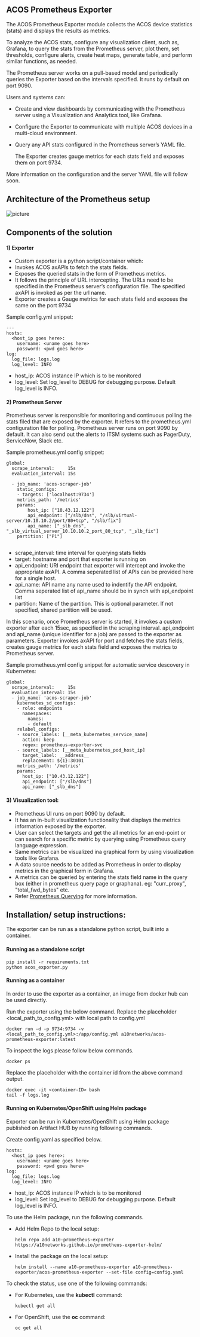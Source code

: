 ## ACOS Prometheus Exporter
The ACOS Prometheus Exporter module collects the ACOS device statistics (stats) and displays the results as metrics.

To analyze the ACOS stats, configure any visualization client, such as, Grafana, to query the stats from the Prometheus server, plot them, set thresholds, configure alerts, create heat maps, generate table, and perform similar functions, as needed.

The Prometheus server works on a pull-based model and periodically queries the Exporter based on the intervals specified.  It runs by default on port 9090.

Users and systems can:
- Create and view dashboards by communicating with the Prometheus server using a Visualization and Analytics tool, like Grafana.
- Configure the Exporter to communicate with multiple ACOS devices in a multi-cloud environment. 
- Query any API stats configured in the Prometheus server’s YAML file. 

  The Exporter creates gauge metrics for each stats field and exposes them on port 9734.

More information on the configuration and the server YAML file will follow soon.

## Architecture of the Prometheus setup

![picture](img/prometheus.png)

## Components of the solution

#### 1) Exporter
- Custom exporter is a python script/container which:
- Invokes ACOS axAPIs to fetch the stats fields.
- Exposes the queried stats in the form of Prometheus metrics.
- It follows the principle of URL intercepting. The URLs need to be specified in the Prometheus server’s configuration file. The specified axAPI is invoked as per the url name.
- Exporter creates a Gauge metrics for each stats field and exposes the same on the port 9734

Sample config.yml snippet:
```
---
hosts:
  <host_ip goes here>:
    username: <uname goes here>
    password: <pwd goes here>
log:
  log_file: logs.log
  log_level: INFO
```
 - host_ip: ACOS instance IP which is to be monitored
 - log_level: Set log_level to DEBUG for debugging purpose. Default log_level is INFO.
 

#### 2) Prometheus Server
Prometheus server is responsible for monitoring and continuous polling the stats filed that are exposed by the exporter.
It refers to the prometheus.yml configuration file for polling.
Prometheus server runs on port 9090 by default.
It can also send out the alerts to ITSM systems such as PagerDuty, ServiceNow, Slack etc.
   
Sample prometheus.yml config snippet: 

```   
global:
  scrape_interval:     15s
  evaluation_interval: 15s
 
  - job_name: 'acos-scraper-job'
    static_configs:
    - targets: ['localhost:9734']
    metrics_path: '/metrics'    
    params:
        host_ip: ["10.43.12.122"]
        api_endpoint: ["/slb/dns", "/slb/virtual-server/10.10.10.2/port/80+tcp", "/slb/fix"]
        api_name: ["_slb_dns", "_slb_virtual_server_10.10.10.2_port_80_tcp", "_slb_fix"]
	partition: ["P1"]
	
```       
   
- scrape_interval: time interval for querying stats fields
- target: hostname and port that exporter is running on
- api_endpoint: URI endpoint that exporter will intercept and invoke the appropriate axAPI. A comma seperated list of APIs can be provided here for a single host.
- api_name: API name any name used to indentify the API endpoint. Comma seperated list of api_name should be in synch with api_endpoint list
- partition: Name of the partition. This is optional parameter. If not specified, shared partition will be used. 

In this scenario, once Prometheus server is started, it invokes a custom exporter after each 15sec, as specified in the scraping interval.
api_endpoint and api_name (unique identifier for a job) are passed to the exporter as parameters.
Exporter invokes axAPI for port and fetches the stats fields, creates gauge metrics for each stats field and exposes the metrics to Prometheus server.

Sample prometheus.yml config snippet for automatic service descovery in Kubernetes:
```
global:
  scrape_interval:     15s
  evaluation_interval: 15s
  - job_name: 'acos-scraper-job'
    kubernetes_sd_configs:
    - role: endpoints
      namespaces:
        names:
        - default
    relabel_configs:
    - source_labels: [__meta_kubernetes_service_name]
      action: keep
      regex: prometheus-exporter-svc
    - source_labels: [__meta_kubernetes_pod_host_ip]
      target_label: __address__
      replacement: ${1}:30101
    metrics_path: '/metrics'
    params:
      host_ip: ["10.43.12.122"]
      api_endpoint: ["/slb/dns"]
      api_name: ["_slb_dns"]
```

#### 3) Visualization tool:
- Prometheus UI runs on port 9090 by default.
 - It has an in-built visualization functionality that displays the metrics information exposed by the exporter.
- User can select the targets and get the all metrics for an end-point or can search for a specific metric by querying using Prometheus query language expression.
- Same metrics can be visualized ina graphical form by using visualization tools like Grafana.
- A data source needs to be added as Prometheus in order to display metrics in the graphical form in Grafana.
- A metrics can be queried by entering the stats field name in the query box (either in prometheus query page or graphana). eg: "curr_proxy", "total_fwd_bytes" etc.
- Refer [Prometheus Querying](https://prometheus.io/docs/prometheus/latest/querying/basics/) for more information.


## Installation/ setup instructions:

The exporter can be run as a standalone python script, built into a container. 

#### Running as a standalone script 
```
pip install -r requirements.txt
python acos_exporter.py
```

#### Running as a container

In order to use the exporter as a container, an image from docker hub can be used directly.

Run the exporter using the below command. Replace the placeholder <local_path_to_config.yml> with local path to config.yml
 
 ```
docker run -d -p 9734:9734 -v <local_path_to_config.yml>:/app/config.yml a10networks/acos-prometheus-exporter:latest
```

To inspect the logs please follow below commands.
 
 ```
docker ps
```

Replace the placeholder <container ID> with the container id from the above command output.
 
 ```
docker exec -it <container-ID> bash
tail -f logs.log
```
#### Running on Kubernetes/OpenShift using Helm package
Exporter can be run in Kubernetes/OpenShift using Helm package published on Artifact HUB by running following commands.

Create config.yaml as specified below.

```
hosts:
  <host_ip goes here>:
    username: <uname goes here>
    password: <pwd goes here>
log:
  log_file: logs.log
  log_level: INFO
```
- host_ip: ACOS instance IP which is to be monitored
- log_level: Set log_level to DEBUG for debugging purpose. Default log_level is INFO.
 

To use the Helm package, run the following commands.

- Add Helm Repo to the local setup:
    ```
    helm repo add a10-prometheus-exporter https://a10networks.github.io/prometheus-exporter-helm/
    ```
- Install the package on the local setup:
    ```
    helm install --name a10-prometheus-exporter a10-prometheus-exporter/acos-prometheus-exporter --set-file config=config.yaml
    ```
To check the status, use one of the following commands:

- For Kubernetes, use the  **kubectl** command:
    ```
    kubectl get all
    ``` 
- For OpenShift, use the  **oc** command: 
    ```
    oc get all
    ``` 
